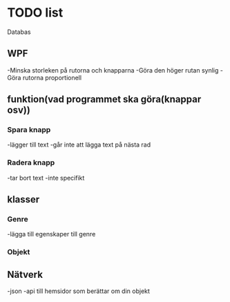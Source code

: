 # TODO list

Databas

## WPF

-Minska storleken på rutorna och knapparna
-Göra den höger rutan synlig
-Göra rutorna proportionell

## funktion(vad programmet ska göra(knappar osv))

### Spara knapp

-lägger till text
-går inte att lägga text på nästa rad

### Radera knapp

-tar bort text
-inte specifikt

## klasser

### Genre

-lägga till egenskaper till genre

### Objekt

## Nätverk

-json
-api till hemsidor som berättar om din objekt

